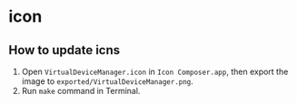 # icon

## How to update icns

1.  Open `VirtualDeviceManager.icon` in `Icon Composer.app`, then export the image to `exported/VirtualDeviceManager.png`.
2.  Run `make` command in Terminal.

